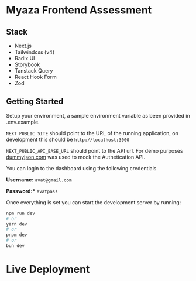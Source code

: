# Myaza Frontend Assessment

## Stack

- Next.js
- Tailwindcss (v4)
- Radix UI
- Storybook
- Tanstack Query
- React Hook Form
- Zod

## Getting Started

Setup your environment, a sample environment variable as been provided in .env.example.

`NEXT_PUBLIC_SITE` should point to the URL of the running application, on development this should be `http://localhost:3000`

`NEXT_PUBLIC_API_BASE_URL` should point to the API url. For demo purposes [dummyjson.com](https://https://dummyjson.com/) was used to mock the Authetication API.

You can login to the dashboard using the following credentials

**Username:** `avat@gmail.com`

**Password:\*** `avatpass`

Once everything is set you can start the development server by running:

```bash
npm run dev
# or
yarn dev
# or
pnpm dev
# or
bun dev
```

# Live Deployment
